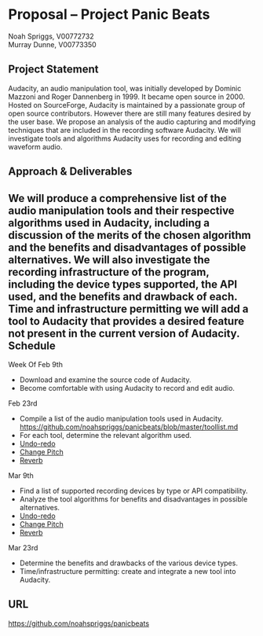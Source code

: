 Proposal – Project Panic Beats
==============================
Noah Spriggs, V00772732  
Murray Dunne, V00773350


Project Statement
-----------------
Audacity, an audio manipulation tool, was initially developed by Dominic Mazzoni and Roger Dannenberg in 1999. It became open source in 2000. Hosted on SourceForge, Audacity is maintained by a passionate group of open source contributors. However there are still many features desired by the user base.
	We propose an analysis of the audio capturing and modifying techniques that are included in the recording software Audacity. We will investigate tools and algorithms Audacity uses for recording and editing waveform audio.  
	
Approach & Deliverables
-----------------------
We will produce a comprehensive list of the audio manipulation tools and their respective algorithms used in Audacity, including a discussion of the merits of the chosen algorithm and the benefits and disadvantages of possible alternatives.
	We will also investigate the recording infrastructure of the program, including the device types supported, the API used, and the benefits and drawback of each. Time and infrastructure permitting we will add a tool to Audacity that provides a desired feature not present in the current version of Audacity.  
Schedule
--------
Week Of
Feb 9th	
-	Download and examine the source code of Audacity. 
-	Become comfortable with using Audacity to record and edit audio.  

Feb 23rd	
-	Compile a list of the audio manipulation tools used in Audacity.  
	https://github.com/noahspriggs/panicbeats/blob/master/toollist.md
-	For each tool, determine the relevant algorithm used.  
  -	[Undo-redo](https://github.com/noahspriggs/panicbeats/blob/master/undoredo.md)
  -	[Change Pitch](https://github.com/noahspriggs/panicbeats/blob/master/changepitch.md)
  -	[Reverb](https://github.com/noahspriggs/panicbeats/blob/master/reverb.md)

Mar 9th	
- Find a list of supported recording devices by type or API compatibility.
-	Analyze the tool algorithms for benefits and disadvantages in possible alternatives.  
  -	[Undo-redo](https://github.com/noahspriggs/panicbeats/blob/master/undoredo.md)
  -	[Change Pitch](https://github.com/noahspriggs/panicbeats/blob/master/changepitch.md)
  -	[Reverb](https://github.com/noahspriggs/panicbeats/blob/master/reverb.md)

Mar 23rd
- Determine the benefits and drawbacks of the various device types.
-	Time/infrastructure permitting: create and integrate a new tool into Audacity.  

URL
---
https://github.com/noahspriggs/panicbeats 
